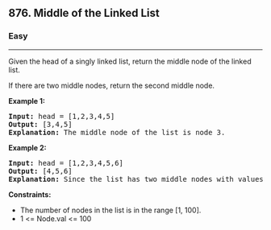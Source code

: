 <h2>876. Middle of the Linked List</h2>
<h3>Easy</h3>
<hr>
<div>
<p>Given the head of a singly linked list, return the middle node of the linked list.

If there are two middle nodes, return the second middle node.</p>

<p><b>Example 1: </b></p>

<pre><strong>Input:</strong> head = [1,2,3,4,5]
<strong>Output:</strong> [3,4,5]
<strong>Explanation:</strong> The middle node of the list is node 3.
</pre>

<p><b>Example 2: </b></p>

<pre><strong>Input:</strong> head = [1,2,3,4,5,6]
<strong>Output:</strong> [4,5,6]
<strong>Explanation:</strong> Since the list has two middle nodes with values 3 and 4, we return the second one.
</pre>


<p><b>Constraints:</b></p>
<ul> 
   <li>The number of nodes in the list is in the range [1, 100].</li>
   <li>1 <= Node.val <= 100</li>
</ul>
</div>
